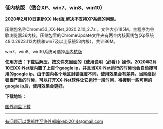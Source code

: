 ### 低内核版 （适合XP、win7、win8、win10）

**2020年2月10日更新XX-Net版,解决不支持XP系统的问题。**

压缩包名称Chrome53_XX-Net_2020.2.10_2.7z ，文件大小185M。主程序为谷歌浏览器36内核，压缩包里的ChromeUpdate文件夹有两个内核离线包(Xp系统49.0.2623.112内核和win7及以上系统53内核），共计86M。

win7、win8、win10系统可选择[高内核版](https://github.com/Alvin9999/new-pac/wiki/%E9%AB%98%E5%86%85%E6%A0%B8%E7%89%88)

**使用方法：下载后解压，按文件夹里面的《使用说明（必看）》操作。2020年2月10日XX-Net版内置了上百个google ip，并且当XX-Net运行的时候也会自动搜可用的google ip。由于国内各个地区封锁强度不同，使用效果会有差异。当网络封锁很严重的时候，可以打开XX-Net软件让它运行一段时间，待搜到一些可用的google ip后，使用效果会更好。**

**下载地址：**

[国外网盘下载](http://108.61.224.82/210/Chrome53_XX-Net_2020.2.10_2.7z) 

***

有问题可以发邮件至海外邮箱kebi2014@gmail.com
